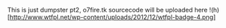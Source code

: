 This is just dumpster pt2, o7fire.tk sourcecode will be uploaded here
!(h)[http://www.wtfpl.net/wp-content/uploads/2012/12/wtfpl-badge-4.png]
